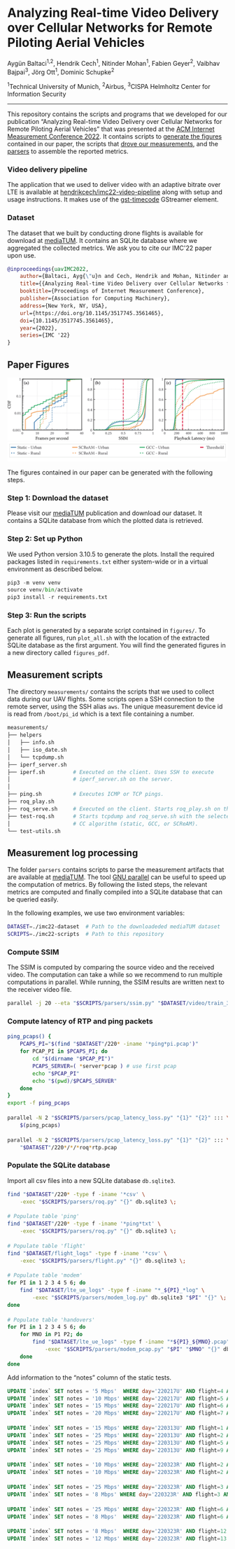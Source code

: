 # Analyzing Real-time Video Delivery over Cellular Networks for Remote Piloting Aerial Vehicles

Aygün Baltaci<sup>1,2</sup>, Hendrik Cech<sup>1</sup>, Nitinder Mohan<sup>1</sup>, Fabien Geyer<sup>2</sup>, Vaibhav Bajpai<sup>3</sup>, Jörg  Ott<sup>1</sup>, Dominic Schupke<sup>2</sup>

<sup>1</sup>Technical University of Munich, <sup>2</sup>Airbus, <sup>3</sup>CISPA Helmholtz Center for Information Security

---

This repository contains the scripts and programs that we developed for our publication “Analyzing Real-time Video Delivery over Cellular Networks for Remote Piloting Aerial Vehicles” that was presented at the [ACM Internet Measurement Conference 2022](https://conferences.sigcomm.org/imc/2022/).
It contains scripts to [generate the figures](#paper-figures) contained in our paper, the scripts that [drove our measurements](#measurement-scripts), and the [parsers](#measurement-log-processing) to assemble the reported metrics.


### Video delivery pipeline
The application that we used to deliver video with an adaptive bitrate over LTE is available at [hendrikcech/imc22-video-pipeline](https://github.com/hendrikcech/imc22-video-pipeline) along with setup and usage instructions.
It makes use of the [gst-timecode](https://github.com/hendrikcech/gst-timecode) GStreamer element.


### Dataset
The dataset that we built by conducting drone flights is available for download at [mediaTUM](https://mediatum.ub.tum.de/1687221). It contains an SQLite database where we aggregated the collected metrics. We ask you to cite our IMC'22 paper upon use.

``` bibtex
@inproceedings{uavIMC2022,
    author={Baltaci, Ayg{\"u}n and Cech, Hendrik and Mohan, Nitinder and Geyer, Fabien and Bajpai, Vaibhav and Ott, J{\"o}rg and Schupke, Dominic},
    title={{Analyzing Real-time Video Delivery over Cellular Networks for Remote Piloting Aerial Vehicles}},
    booktitle={Proceedings of Internet Measurement Conference},
    publisher={Association for Computing Machinery},
    address={New York, NY, USA},
    url={https://doi.org/10.1145/3517745.3561465},
    doi={10.1145/3517745.3561465},
    year={2022},
    series={IMC '22}
}
```

## Paper Figures
![Example figure](example_figure.png)
![Example figure legend](example_legend.png)

The figures contained in our paper can be generated with the following steps.

### Step 1: Download the dataset
Please visit our [mediaTUM](https://mediatum.ub.tum.de/1687221) publication and download our dataset. It contains a SQLite database from which the plotted data is retrieved.

### Step 2: Set up Python
We used Python version 3.10.5 to generate the plots. Install the required packages listed in `requirements.txt` either system-wide or in a virtual environment as described below.

``` python
pip3 -m venv venv
source venv/bin/activate
pip3 install -r requirements.txt
```

### Step 3: Run the scripts
Each plot is generated by a separate script contained in `figures/`. To generate all figures, run `plot_all.sh` with the location of the extracted SQLite database as the first argument. You will find the generated figures in a new directory called `figures_pdf`.

## Measurement scripts
The directory `measurements/` contains the scripts that we used to collect data during our UAV flights. Some scripts open a SSH connection to the remote server, using the SSH alias `aws`. The unique measurement device id is read from `/boot/pi_id` which is a text file containing a number.

``` sh
measurements/
├── helpers
│   ├── info.sh
│   ├── iso_date.sh
│   └── tcpdump.sh
├── iperf_server.sh 
├── iperf.sh         # Executed on the client. Uses SSH to execute
│                    # iperf_server.sh on the server.
│
├── ping.sh          # Executes ICMP or TCP pings.
├── roq_play.sh
├── roq_serve.sh     # Executed on the client. Starts roq_play.sh on the server.
├── test-roq.sh      # Starts tcpdump and roq_serve.sh with the selected 
│                    # CC algorithm (static, GCC, or SCReAM).
└── test-utils.sh
```

## Measurement log processing
The folder `parsers` contains scripts to parse the measurement artifacts that are available at
[mediaTUM](https://mediatum.ub.tum.de/1687221).
The tool [GNU parallel](https://www.gnu.org/software/parallel/) can be useful to speed up the computation of metrics.
By following the listed steps, the relevant metrics are computed and finally compiled into a SQLite database that can be queried easily.

In the following examples, we use two environment variables:
``` sh
DATASET=./imc22-dataset  # Path to the downloadeded mediaTUM dataset
SCRIPTS=./imc22-scripts  # Path to this repository
```

### Compute SSIM
The SSIM is computed by comparing the source video and the received video.
The computation can take a while so we recommend to run multiple computations in parallel.
While running, the SSIM results are written next to the receiver video file.
``` sh
parallel -j 20 --eta "$SCRIPTS/parsers/ssim.py" "$DATASET/video/train_30.mp4" "{}" --method qr --save ::: "$DATASET"/220*/*/*server.avi
```

### Compute latency of RTP and ping packets

``` sh
ping_pcaps() {
    PCAPS_PI="$(find "$DATASET"/220* -iname '*ping*pi.pcap')"
    for PCAP_PI in $PCAPS_PI; do
        cd "$(dirname "$PCAP_PI")"
        PCAPS_SERVER=( *server*pcap ) # use first pcap
        echo "$PCAP_PI"
        echo "$(pwd)/$PCAPS_SERVER"
    done
}
export -f ping_pcaps

parallel -N 2 "$SCRIPTS/parsers/pcap_latency_loss.py" "{1}" "{2}" ::: \
    $(ping_pcaps)

parallel -N 2 "$SCRIPTS/parsers/pcap_latency_loss.py" "{1}" "{2}" ::: \
    "$DATASET"/220*/*/*roq*rtp.pcap
```

### Populate the SQLite database
Import all csv files into a new SQLite database `db.sqlite3`.
``` sh
find "$DATASET"/220* -type f -iname '*csv' \
    -exec "$SCRIPTS/parsers/roq.py" "{}" db.sqlite3 \;

# Populate table 'ping'
find "$DATASET"/220* -type f -iname '*ping*txt' \
    -exec "$SCRIPTS/parsers/roq.py" "{}" db.sqlite3 \;

# Populate table 'flight'
find "$DATASET/flight_logs" -type f -iname '*csv' \
    -exec "$SCRIPTS/parsers/flight.py" "{}" db.sqlite3 \;

# Populate table 'modem'
for PI in 1 2 3 4 5 6; do
    find "$DATASET/lte_ue_logs" -type f -iname "*_${PI}_*log" \
        -exec "$SCRIPTS/parsers/modem_log.py" db.sqlite3 "$PI" "{}" \;
done

# Populate table 'handovers'
for PI in 1 2 3 4 5 6; do
    for MNO in P1 P2; do
        find "$DATASET/lte_ue_logs" -type f -iname "*${PI}_${MNO}.pcap" \
            -exec "$SCRIPTS/parsers/modem_pcap.py" "$PI" "$MNO" "{}" db.sqlite3 \;
    done
done

```

Add information to the “notes” column of the static tests.
``` sql
UPDATE `index` SET notes = '5 Mbps'  WHERE day='220217U' AND flight=4 AND pi=6;
UPDATE `index` SET notes = '10 Mbps' WHERE day='220217U' AND flight=5 AND pi=6;
UPDATE `index` SET notes = '15 Mbps' WHERE day='220217U' AND flight=6 AND pi=6;
UPDATE `index` SET notes = '20 Mbps' WHERE day='220217U' AND flight=7 AND pi=6;

UPDATE `index` SET notes = '15 Mbps' WHERE day='220313U' AND flight=1 AND pi=6;
UPDATE `index` SET notes = '25 Mbps' WHERE day='220313U' AND flight=2 AND pi=6;
UPDATE `index` SET notes = '25 Mbps' WHERE day='220313U' AND flight=5 AND pi=6;
UPDATE `index` SET notes = '25 Mbps' WHERE day='220313U' AND flight=9 AND pi=6;

UPDATE `index` SET notes = '10 Mbps' WHERE day='220323R' AND flight=2 AND pi=5;
UPDATE `index` SET notes = '10 Mbps' WHERE day='220323R' AND flight=2 AND pi=6;

UPDATE `index` SET notes = '25 Mbps' WHERE day='220323R' AND flight=3 AND pi=5;
UPDATE `index` SET notes = '8 Mbps' WHERE day='220323R' AND flight=3 AND pi=6;

UPDATE `index` SET notes = '25 Mbps' WHERE day='220323R' AND flight=6 AND pi=5;
UPDATE `index` SET notes = '8 Mbps'  WHERE day='220323R' AND flight=6 AND pi=6;

UPDATE `index` SET notes = '8 Mbps'  WHERE day='220323R' AND flight=12 AND pi=6;
UPDATE `index` SET notes = '12 Mbps' WHERE day='220323R' AND flight=13 AND pi=6;
```

